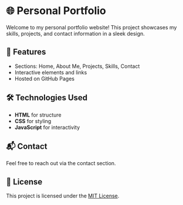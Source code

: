 # 🌐 Personal Portfolio  

Welcome to my personal portfolio website! This project showcases my skills, projects, and contact information in a sleek design.  

## 🚀 Features  
- Sections: Home, About Me, Projects, Skills, Contact  
- Interactive elements and links
- Hosted on GitHub Pages  

## 🛠️ Technologies Used  
- **HTML** for structure  
- **CSS** for styling  
- **JavaScript** for interactivity  

## 📬 Contact  
Feel free to reach out via the contact section.  

## 📌 License  
This project is licensed under the [MIT License](LICENSE).  

